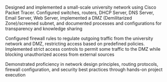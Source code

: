 Designed and implemented a small-scale university network using Cisco Packet Tracer. Configured switches, routers, DHCP Server, DNS Server, Email Server, Web Server, implemented a DMZ (Demilitarized Zone)/screened subnet, and documented processes and configurations for transparency and knowledge sharing

Configured firewall rules to regulate outgoing traffic from the university network and DMZ, restricting access based on predefined policies. Implemented strict access controls to permit some traffic to the DMZ while blocking unauthorized access from external sources

Demonstrated proficiency in network design principles, routing protocols, firewall configuration, and security best practices through hands-on project execution
